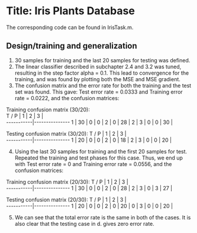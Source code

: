 # Title: Iris Plants Database

The corresponding code can be found in IrisTask.m. 

## Design/training and generalization
1. 30 samples for training and the last 20 samples for testing was defined. 
2. The linear classifier described in subchapter 2.4 and 3.2 was tuned, resulting in the step factor alpha = 0.1. 
   This lead to convergence for the training, and was found by plotting both the MSE and MSE gradient. 
3. The confusion matrix and the error rate for both the training and the test set was found. 
   This gave: Test error rate = 0.0333 and Training error rate = 0.0222, and the confusion matrices:

Training confusion matrix (30/20):   
   T / P   | 1  | 2  | 3  |  
-----------|---------------
    1      | 30 | 0  | 0  |
    2      | 0  | 28 | 2  |
    3      | 0  | 0  | 30 |


Testing confusion matrix (30/20):
   T / P   | 1  | 2  | 3  |   
-----------|---------------
    1      | 20 | 0  | 0  |
    2      | 0  | 18 | 2  |
    3      | 0  | 0  | 20 |


4. Using the last 30 samples for training and the first 20 samples for test. Repeated the training and test phases for this case. 
   Thus, we end up with Test error rate = 0 and Training error rate = 0.0556, and the confusion matrices:


Training confusion matrix (20/30):
   T / P   | 1  | 2  | 3  |   
-----------|---------------
    1      | 30 | 0  | 0  |
    2      | 0  | 28 | 2  |
    3      | 0  | 3  | 27 |


Testing confusion matrix (20/30):
   T / P   | 1  | 2  | 3  |  
-----------|---------------
    1      | 20 | 0  | 0  |
    2      | 0  | 20 | 0  |
    3      | 0  | 0  | 20 |


5. We can see that the total error rate is the same in both of the cases. 
   It is also clear that the testing case in d. gives zero error rate. 